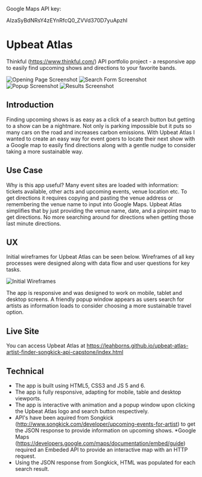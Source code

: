
Google Maps API key:

AIzaSyBdNRsY4zEYnRfcQ0_ZVVd370D7yuApzhI


# Upbeat Atlas
Thinkful (https://www.thinkful.com/) API portfolio project - a responsive app to easily find upcoming shows and directions to your favorite bands.

![Opening Page Screenshot](https://github.com/LeahBorns/upbeat-atlas-artist-finder-songkick-api-capstone/blob/master/github-images/opening-page-screen-shot.png)
![Search Form Screenshot](https://github.com/LeahBorns/upbeat-atlas-artist-finder-songkick-api-capstone/blob/master/github-images/search-form-screen-shot.png)
![Popup Screenshot](https://github.com/LeahBorns/upbeat-atlas-artist-finder-songkick-api-capstone/blob/master/github-images/friendly-reminder-screen-shot.png)
![Results Screenshot](https://github.com/LeahBorns/upbeat-atlas-artist-finder-songkick-api-capstone/blob/master/github-images/results-screen-shot.png)

## Introduction
Finding upcoming shows is as easy as a click of a search button but getting to a show can be a nightmare. Not only is parking impossible but it puts so many cars on the road and increases carbon emissions. With Upbeat Atlas I wanted to create an easy way for event goers to locate their next show with a Google map to easily find directions along with a gentle nudge to consider taking a more sustainable way.

## Use Case
Why is this app useful? Many event sites are loaded with information: tickets available, other acts and upcoming events, venue location etc. To get directions it requires copying and pasting the venue address or remembering the venue name to input into Google Maps. Upbeat Atlas simplifies that by just providing the venue name, date, and a pinpoint map to get directions. No more searching around for directions when getting those last minute directions.

## UX

Initial wireframes for Upbeat Atlas can be seen below. Wireframes of all key processes were designed along with data flow and user questions for key tasks.

![Initial Wireframes](https://github.com/LeahBorns/upbeat-atlas-artist-finder-songkick-api-capstone/blob/master/github-images/user-flow-wire-frame-thinkful.jpg)

The app is responsive and was designed to work on mobile, tablet and desktop screens. A friendly popup window appears as users search for artists as information loads to consider choosing a more sustainable travel option.

## Live Site
You can access Upbeat Atlas at https://leahborns.github.io/upbeat-atlas-artist-finder-songkick-api-capstone/index.html

## Technical
* The app is built using HTML5, CSS3 and JS 5 and 6.
* The app is fully responsive, adapting for mobile, table and desktop viewports.
* The app is interactive with animation and a popup window upon clicking the Upbeat Atlas logo and search button respectively.
* API's have been aquired from Songkick (http://www.songkick.com/developer/upcoming-events-for-artist) to get the JSON response to provide information on upcoming shows.
*Google Maps (https://developers.google.com/maps/documentation/embed/guide) required an Embeded API to provide an interactive map with an HTTP request.
* Using the JSON response from Songkick, HTML was populated for each search result.
